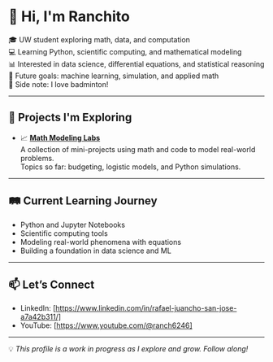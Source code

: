 # 👋 Hi, I'm Ranchito

🎓 UW student exploring math, data, and computation  
💻 Learning Python, scientific computing, and mathematical modeling  
📊 Interested in data science, differential equations, and statistical reasoning  
🧠 Future goals: machine learning, simulation, and applied math  
🏸 Side note: I love badminton!

---

## 🔬 Projects I'm Exploring
- 📈 **[Math Modeling Labs](https://github.com/ranchitos/math-modeling-labs)**  
  A collection of mini-projects using math and code to model real-world problems.  
  Topics so far: budgeting, logistic models, and Python simulations.

---

## 🛤️ Current Learning Journey
- Python and Jupyter Notebooks
- Scientific computing tools
- Modeling real-world phenomena with equations
- Building a foundation in data science and ML

---

## 📫 Let’s Connect
- LinkedIn: [https://www.linkedin.com/in/rafael-juancho-san-jose-a7a42b311/]
- YouTube: [https://www.youtube.com/@ranch6246]

---

💡 *This profile is a work in progress as I explore and grow. Follow along!*


